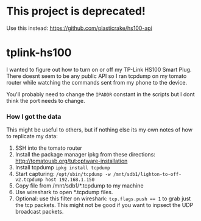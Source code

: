 # This project is deprecated!
Use this instead: https://github.com/plasticrake/hs100-api

# tplink-hs100

I wanted to figure out how to turn on or off my TP-Link HS100 Smart Plug. There doesnt seem to be any public API so I ran tcpdump on my tomato router while watching the commands sent from my phone to the device.

You'll probably need to change the `IPADDR` constant in the scripts but I dont think the port needs to change.


### How I got the data
This might be useful to others, but if nothing else its my own notes of how to replicate my data:

1. SSH into the tomato router
1. Install the package manager ipkg from these directions: http://tomatousb.org/tut:optware-installation
1. Install tcpdump `ipkg install tcpdump`
1. Start capturing: `/opt/sbin/tcpdump -w /mnt/sdb1/lighton-to-off-v2.tcpdump host 192.168.1.150`
1. Copy file from /mnt/sdb1/*.tcpdump to my machine
1. Use wireshark to open *.tcpdump files.
1. Optional: use this filter on wireshark: `tcp.flags.push == 1` to grab just the tcp packets. This might not be good if you want to inpsect the UDP broadcast packets.
